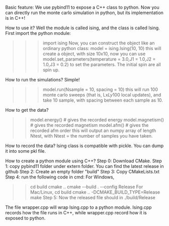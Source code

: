 Basic feature:
We use pybind11 to expose a C++ class to python. Now you can directly run the monte carlo simulation in python, but its implementation is in C++! 

How to use it? 
Well the module is called ising, and the class is called Ising. First import the python module:
>>> import ising
Now, you can construct the object like an ordinary python class:
>>> model = ising.Ising(10, 10)
this will create a object, with size 10x10, now you can use 
>>> model.set_parameters(temperature = 3.0,J1 = 1.0,J2 = 1.0,J3 = 0.2)
to set the parameters. The initial spin are all spin up. 

How to run the simulations? 
Simple! 
>>> model.run(Nsample = 10, spacing = 10)
this will run 100 monte carlo sweeps (that is, Lx*Ly*100 local updates), and take 10 sample, with spacing between each sample as 10.

How to get the data? 
>> model.energy()       # gives the recorded energy
>> model.magnetism()    # gives the recorded magnetism
>> model.afm()          # gives the recorded afm order
this will output an numpy array of length Ntest, with Ntest = the number of samples you have taken. 

How to record the data? 
Ising class is compatible with pickle. You can dump it into some pkl file. 

How to create a python module using C++?
Step 0: Download CMake.
Step 1: copy pybind11 folder under extern folder. You can find the latest release in github
Step 2: Create an empty folder "build"
Step 3: Copy CMakeLists.txt
Step 4: run the following code in cmd: 
For Windows,
>> cd build
>> cmake .. 
>> cmake --build . --config Release
For Mac/Linux,
>> cd build
>> cmake .. -DCMAKE_BUILD_TYPE=Release
>> make
Step 5: Now the released file should in ./build/Release

The file wrapper.cpp will wrap Ising.cpp to a python module. Ising.cpp records how the file runs in C++, while wrapper.cpp record how it is exposed to python. 
